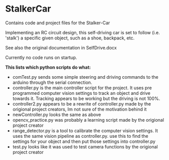 # StalkerCar
Contains code and project files for the Stalker-Car

Implementing an RC circuit design, this self-driving car is set to follow (i.e. 'stalk') a specific given object, such as a shoe, backpack, etc.

See also the original documentation in SelfDrive.docx

Currently no code runs on startup.

**This lists which python scripts do what:**
* comTest.py sends some simple steering and driving commands to the arduino through the serial connection.
* controller.py is the main controller script for the project. It uses pre programmed computer vision 
	settings to track an object and drive towards it. Tracking appears to be working but the driving is not 100%.
* controller2.py appears to be a rewrite of controller.py made by the origional project creators, Im not sure of the 
	motivation behind it	
* newController.py looks the same as above
* opencv_practice.py was probably a learning script made by the origional project creator
* range_detector.py is a tool to calibrate the computer vision settings. It uses the same vision pipeline as 
	controller.py. use this to find the settings for your object and then put those settings into controller.py	
* test.py looks like it was used to test camera functions by the origional project creator
